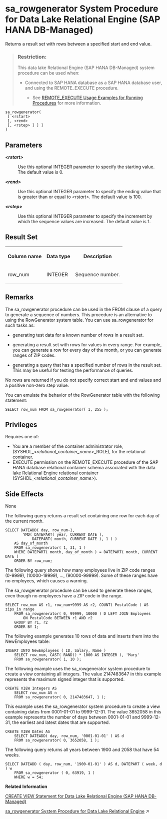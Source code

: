 <!-- loio7b99d032cfbe4f80bde904bee1902662 -->

# sa\_rowgenerator System Procedure for Data Lake Relational Engine \(SAP HANA DB-Managed\)

Returns a result set with rows between a specified start and end value.



> ### Restriction:  
> This data lake Relational Engine \(SAP HANA DB-Managed\) system procedure can be used when:
> 
> -   Connected to SAP HANA database as a SAP HANA database user, and using the REMOTE\_EXECUTE procedure.
> 
>     -   See [REMOTE\_EXECUTE Usage Examples for Running Procedures](remote-execute-usage-examples-for-running-procedures-3e7f86d.md) for more information.



```
sa_rowgenerator(
 [ <rstart>
 [, <rend>
 [, <rstep> ] ] ]
)
```



<a name="loio7b99d032cfbe4f80bde904bee1902662__section_elh_bb2_srb"/>

## Parameters


<dl>
<dt><b>

 *<rstart\>* 

</b></dt>
<dd>

Use this optional INTEGER parameter to specify the starting value. The default value is 0.



</dd><dt><b>

 *<rend\>* 

</b></dt>
<dd>

Use this optional INTEGER parameter to specify the ending value that is greater than or equal to *<rstart\>*. The default value is 100.



</dd><dt><b>

 *<rstep\>* 

</b></dt>
<dd>

Use this optional INTEGER parameter to specify the increment by which the sequence values are increased. The default value is 1.



</dd>
</dl>



<a name="loio7b99d032cfbe4f80bde904bee1902662__section_aqg_cb2_srb"/>

## Result Set


<table>
<tr>
<th valign="top">

Column name



</th>
<th valign="top">

Data type



</th>
<th valign="top">

Description



</th>
</tr>
<tr>
<td valign="top">

row\_num



</td>
<td valign="top">

INTEGER



</td>
<td valign="top">

Sequence number.



</td>
</tr>
</table>



<a name="loio7b99d032cfbe4f80bde904bee1902662__section_cgw_cb2_srb"/>

## Remarks

The sa\_rowgenerator procedure can be used in the FROM clause of a query to generate a sequence of numbers. This procedure is an alternative to using the RowGenerator system table. You can use sa\_rowgenerator for such tasks as:

-   generating test data for a known number of rows in a result set.

-   generating a result set with rows for values in every range. For example, you can generate a row for every day of the month, or you can generate ranges of ZIP codes.

-   generating a query that has a specified number of rows in the result set. This may be useful for testing the performance of queries.


No rows are returned if you do not specify correct start and end values and a positive non-zero step value.

You can emulate the behavior of the RowGenerator table with the following statement:

```
SELECT row_num FROM sa_rowgenerator( 1, 255 );
```



<a name="loio7b99d032cfbe4f80bde904bee1902662__section_npd_r3x_s3b"/>

## Privileges

Requires one of:

-   You are a member of the container administrator role, \(SYSHDL\_*<relational\_container\_name\>*\_ROLE\), for the relational container.
-   EXECUTE permission on the REMOTE\_EXECUTE procedure of the SAP HANA database relational container schema associated with the data lake Relational Engine relational container \(SYSHDL\_*<relational\_container\_name\>*\).



<a name="loio7b99d032cfbe4f80bde904bee1902662__section_pdl_db2_srb"/>

## Side Effects

None



The following query returns a result set containing one row for each day of the current month.

```
SELECT DATEADD( day, row_num-1,
        YMD( DATEPART( year, CURRENT DATE ),
            DATEPART( month, CURRENT DATE ), 1 ) ) 
    AS day_of_month
    FROM sa_rowgenerator( 1, 31, 1 )
    WHERE DATEPART( month, day_of_month ) = DATEPART( month, CURRENT DATE )
    ORDER BY row_num;
```

The following query shows how many employees live in ZIP code ranges \(0-9999\), \(10000-19999\), ..., \(90000-99999\). Some of these ranges have no employees, which causes a warning.

The sa\_rowgenerator procedure can be used to generate these ranges, even though no employees have a ZIP code in the range.

```
SELECT row_num AS r1, row_num+9999 AS r2, COUNT( PostalCode ) AS zips_in_range
    FROM sa_rowgenerator( 0, 99999, 10000 ) D LEFT JOIN Employees
        ON PostalCode BETWEEN r1 AND r2
    GROUP BY r1, r2
    ORDER BY 1;
```

The following example generates 10 rows of data and inserts them into the NewEmployees table:

```
INSERT INTO NewEmployees ( ID, Salary, Name )
    SELECT row_num, CAST( RAND() * 1000 AS INTEGER ), 'Mary'
    FROM sa_rowgenerator( 1, 10 );
```

The following example uses the sa\_rowgenerator system procedure to create a view containing all integers. The value 2147483647 in this example represents the maximum signed integer that is supported.

```
CREATE VIEW Integers AS
    SELECT row_num AS n
    FROM sa_rowgenerator( 0, 2147483647, 1 );
```

This example uses the sa\_rowgenerator system procedure to create a view containing dates from 0001-01-01 to 9999-12-31. The value 3652058 in this example represents the number of days between 0001-01-01 and 9999-12-31, the earliest and latest dates that are supported.

```
CREATE VIEW Dates AS
    SELECT DATEADD( day, row_num, '0001-01-01' ) AS d
    FROM sa_rowgenerator( 0, 3652058, 1 );
```

The following query returns all years between 1900 and 2058 that have 54 weeks.

```
SELECT DATEADD ( day, row_num, '1900-01-01' ) AS d, DATEPART ( week, d ) w
    FROM sa_rowgenerator ( 0, 63919, 1 )
    WHERE w = 54;
```

**Related Information**  


[CREATE VIEW Statement for Data Lake Relational Engine \(SAP HANA DB-Managed\)](../030-sql-statements/create-view-statement-for-data-lake-relational-engine-sap-hana-db-managed-4d41128.md "Creates a view on the database. Views are used to give a different perspective on the data even though it is not stored that way.")

[sa_rowgenerator System Procedure for Data Lake Relational Engine](https://help.sap.com/viewer/19b3964099384f178ad08f2d348232a9/2023_1_QRC/en-US/3be5fc9b6c5f1014b006cf0d1a0c90ef.html "Returns a result set with rows between a specified start and end value.") :arrow_upper_right:

